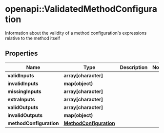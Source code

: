 # openapi::ValidatedMethodConfiguration

Information about the validity of a method configuration's expressions relative to the method itself

## Properties
Name | Type | Description | Notes
------------ | ------------- | ------------- | -------------
**validInputs** | **array[character]** |  | 
**invalidInputs** | **map(object)** |  | 
**missingInputs** | **array[character]** |  | 
**extraInputs** | **array[character]** |  | 
**validOutputs** | **array[character]** |  | 
**invalidOutputs** | **map(object)** |  | 
**methodConfiguration** | [**MethodConfiguration**](MethodConfiguration.md) |  | 



